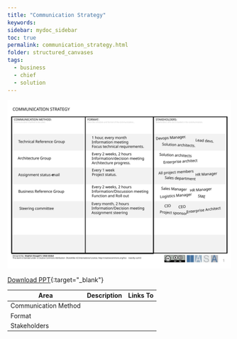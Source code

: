 ```yaml
---
title: "Communication Strategy"
keywords: 
sidebar: mydoc_sidebar
toc: true
permalink: communication_strategy.html
folder: structured_canvases
tags: 
  - business
  - chief
  - solution
---
```


![image001](media/communication_strategy001.svg)

[Download PPT](media/ppt/communication_strategy.ppt){:target="_blank"}

| Area                 | Description | Links To |
| -------------------- | ----------- | -------- |
| Communication Method |             |          |
| Format               |             |          |
| Stakeholders         |             |          |